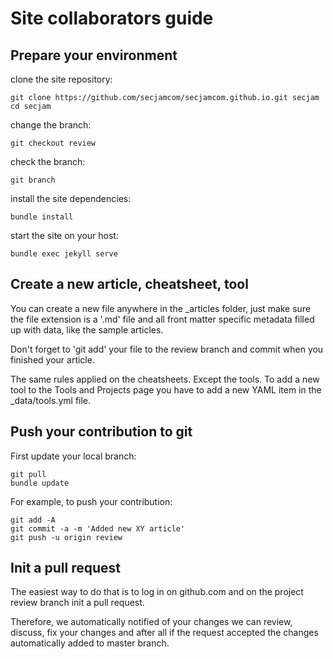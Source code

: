 # Site collaborators guide

## Prepare your environment

clone the site repository:
```
git clone https://github.com/secjamcom/secjamcom.github.io.git secjam
cd secjam
```

change the branch:
```
git checkout review
```

check the branch:
```
git branch
```

install the site dependencies:
```
bundle install
```

start the site on your host:
```
bundle exec jekyll serve
```

## Create a new article, cheatsheet, tool

You can create a new file anywhere in the \_articles folder, just make sure the file extension is a '.md' file and all front matter specific metadata filled up with data, like the sample articles.

Don't forget to 'git add' your file to the review branch and commit when you finished your article.

The same rules applied on the cheatsheets. Except the tools. To add a new tool to the Tools and Projects page you have to add a new YAML item in the \_data/tools.yml file.

## Push your contribution to git

First update your local branch:
```
git pull
bundle update
```

For example, to push your contribution:
```
git add -A
git commit -a -m 'Added new XY article'
git push -u origin review
```

## Init a pull request

The easiest way to do that is to log in on github.com and on the project review branch init a pull request.

Therefore, we automatically notified of your changes we can review, discuss, fix your changes and after all if the request accepted the changes automatically added to master branch.

